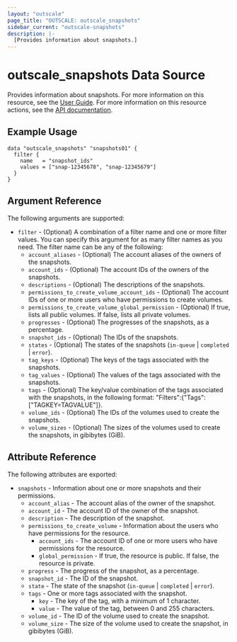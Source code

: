 ```yaml
---
layout: "outscale"
page_title: "OUTSCALE: outscale_snapshots"
sidebar_current: "outscale-snapshots"
description: |-
  [Provides information about snapshots.]
---
```


# outscale_snapshots Data Source

Provides information about snapshots.
For more information on this resource, see the [User Guide](https://docs.outscale.com/en/userguide/About-Snapshots.html).
For more information on this resource actions, see the [API documentation](https://docs.outscale.com/api#3ds-outscale-api-snapshot).

## Example Usage

```hcl
data "outscale_snapshots" "snapshots01" {
  filter {
    name   = "snapshot_ids"
    values = ["snap-12345678", "snap-12345679"]
  }
}
```

## Argument Reference

The following arguments are supported:

* `filter` - (Optional) A combination of a filter name and one or more filter values. You can specify this argument for as many filter names as you need. The filter name can be any of the following:
    * `account_aliases` - (Optional) The account aliases of the owners of the snapshots.
    * `account_ids` - (Optional) The account IDs of the owners of the snapshots.
    * `descriptions` - (Optional) The descriptions of the snapshots.
    * `permissions_to_create_volume_account_ids` - (Optional) The account IDs of one or more users who have permissions to create volumes.
    * `permissions_to_create_volume_global_permission` - (Optional) If true, lists all public volumes. If false, lists all private volumes.
    * `progresses` - (Optional) The progresses of the snapshots, as a percentage.
    * `snapshot_ids` - (Optional) The IDs of the snapshots.
    * `states` - (Optional) The states of the snapshots (`in-queue` \| `completed` \| `error`).
    * `tag_keys` - (Optional) The keys of the tags associated with the snapshots.
    * `tag_values` - (Optional) The values of the tags associated with the snapshots.
    * `tags` - (Optional) The key/value combination of the tags associated with the snapshots, in the following format: &quot;Filters&quot;:{&quot;Tags&quot;:[&quot;TAGKEY=TAGVALUE&quot;]}.
    * `volume_ids` - (Optional) The IDs of the volumes used to create the snapshots.
    * `volume_sizes` - (Optional) The sizes of the volumes used to create the snapshots, in gibibytes (GiB).

## Attribute Reference

The following attributes are exported:

* `snapshots` - Information about one or more snapshots and their permissions.
    * `account_alias` - The account alias of the owner of the snapshot.
    * `account_id` - The account ID of the owner of the snapshot.
    * `description` - The description of the snapshot.
    * `permissions_to_create_volume` - Information about the users who have permissions for the resource.
        * `account_ids` - The account ID of one or more users who have permissions for the resource.
        * `global_permission` - If true, the resource is public. If false, the resource is private.
    * `progress` - The progress of the snapshot, as a percentage.
    * `snapshot_id` - The ID of the snapshot.
    * `state` - The state of the snapshot (`in-queue` \| `completed` \| `error`).
    * `tags` - One or more tags associated with the snapshot.
        * `key` - The key of the tag, with a minimum of 1 character.
        * `value` - The value of the tag, between 0 and 255 characters.
    * `volume_id` - The ID of the volume used to create the snapshot.
    * `volume_size` - The size of the volume used to create the snapshot, in gibibytes (GiB).
